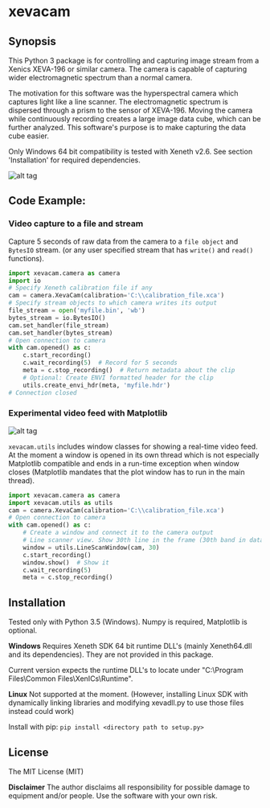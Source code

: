 # xevacam

## Synopsis

This Python 3 package is for controlling and capturing image stream from a Xenics XEVA-196 or similar camera. The camera is capable of capturing wider electromagnetic spectrum than a normal camera.

The motivation for this software was the hyperspectral camera which captures light like a line scanner. The electromagnetic spectrum is dispersed through a prism to the sensor of XEVA-196. Moving the camera while continuously recording creates a large image data cube, which can be further analyzed. This software's purpose is to make capturing the data cube easier.   

Only Windows 64 bit compatibility is tested with Xeneth v2.6. See section 'Installation' for required dependencies.

![alt tag](https://www.dropbox.com/s/p86j7ud572ctdbg/xeva196_1_mod.jpg?dl=1)


## Code Example:

### Video capture to a file and stream

Capture 5 seconds of raw data from the camera to a `file object` and `BytesIO` stream. (or any user specified stream that has `write()` and `read()` functions).

```python
import xevacam.camera as camera
import io
# Specify Xeneth calibration file if any
cam = camera.XevaCam(calibration='C:\\calibration_file.xca')
# Specify stream objects to which camera writes its output
file_stream = open('myfile.bin', 'wb')
bytes_stream = io.BytesIO()
cam.set_handler(file_stream)
cam.set_handler(bytes_stream)
# Open connection to camera
with cam.opened() as c:
    c.start_recording()
    c.wait_recording(5)  # Record for 5 seconds
    meta = c.stop_recording()  # Return metadata about the clip
    # Optional: Create ENVI formatted header for the clip 
    utils.create_envi_hdr(meta, 'myfile.hdr')
# Connection closed
```

### Experimental video feed with Matplotlib

![alt tag](https://www.dropbox.com/s/xzcohexqamt59ou/linescanwindow.png?dl=1)

`xevacam.utils` includes window classes for showing a real-time video feed. At the moment a window is opened in its own thread which is not especially Matplotlib compatible and ends in a run-time exception when window closes (Matplotlib mandates that the plot window has to run in the main thread).

```python
import xevacam.camera as camera
import xevacam.utils as utils
cam = camera.XevaCam(calibration='C:\\calibration_file.xca')
# Open connection to camera
with cam.opened() as c:
	# Create a window and connect it to the camera output
	# Line scanner view. Show 30th line in the frame (30th band in data cube)  
    window = utils.LineScanWindow(cam, 30)
    c.start_recording()
    window.show()  # Show it
    c.wait_recording(5)
    meta = c.stop_recording()
```

## Installation

Tested only with Python 3.5 (Windows). Numpy is required, Matplotlib is optional.

**Windows**
Requires Xeneth SDK 64 bit runtime DLL's (mainly Xeneth64.dll and its dependencies). They are not provided in this package.

Current version expects the runtime DLL's to locate under "C:\Program Files\Common Files\XenICs\Runtime".

**Linux**
Not supported at the moment. (However, installing Linux SDK with dynamically linking libraries and modifying xevadll.py to use those files instead could work)

Install with pip:
`pip install <directory path to setup.py>`


## License

The MIT License (MIT)

**Disclaimer**
The author disclaims all responsibility for possible damage to equipment and/or people. Use the software with your own risk.
